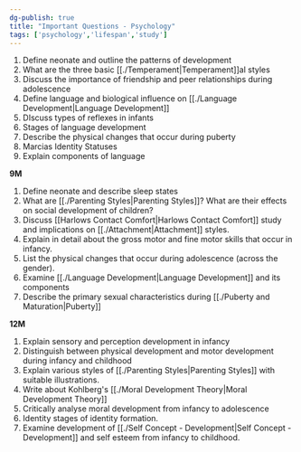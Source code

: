 ```yaml
---  
dg-publish: true  
title: "Important Questions - Psychology"  
tags: ['psychology','lifespan','study']  
---  
```

  
1. Define neonate and outline the patterns of development   
2. What are the three basic [[./Temperament|Temperament]]al styles   
3. Discuss the importance of friendship and peer relationships during adolescence   
4. Define language and biological influence on [[./Language Development|Language Development]]   
5. DIscuss types of reflexes in infants  
6. Stages of language development   
7. Describe the physical changes that occur during puberty   
8. Marcias Identity Statuses   
9. Explain components of language   
  
**9M**  
1. Define neonate and describe sleep states   
2. What are [[./Parenting Styles|Parenting Styles]]? What are their effects on social development of children?  
3. Discuss [[Harlows Contact Comfort|Harlows Contact Comfort]] study and implications on [[./Attachment|Attachment]] styles.  
4. Explain in detail about the gross motor and fine motor skills that occur in infancy.  
5. List the physical changes that occur during adolescence (across the gender).  
6. Examine [[./Language Development|Language Development]] and its components   
7. Describe the primary sexual characteristics during [[./Puberty and Maturation|Puberty]]  
  
**12M**  
1. Explain sensory and perception development in infancy   
2. Distinguish between physical development and motor development during infancy and childhood  
3. Explain various styles of [[./Parenting Styles|Parenting Styles]] with suitable illustrations.   
4. Write about Kohlberg's [[./Moral Development Theory|Moral Development Theory]]   
5. Critically analyse moral development from infancy to adolescence   
6. Identity stages of identity formation.   
7. Examine development of [[./Self Concept - Development|Self Concept - Development]] and self esteem from infancy to childhood.  
  
